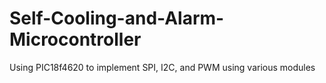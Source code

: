 # Self-Cooling-and-Alarm-Microcontroller
Using PIC18f4620 to implement SPI, I2C, and PWM using various modules
